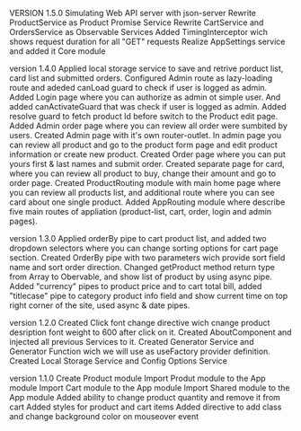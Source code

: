 VERSION 1.5.0
Simulating Web API server with json-server
Rewrite ProductService as Product Promise Service
Rewrite CartService and OrdersService as Observable Services
Added TimingInterceptor wich shows request duration for all "GET" requests
Realize AppSettings service and added it Core module


version 1.4.0
Applied local storage service to save and retrive porduct list, card list and submitted orders.
Configured Admin route as lazy-loading route and adeded canLoad guard to check if user is logged as admin.
Added Login page where you can authorize as admin ot simple user. And added canActivateGuard that was check if user is logged as admin.
Added resolve guard to fetch product Id before switch to the Product edit page.
Added Admin order page where you can review all order were sumbited by users.
Created Admin page with it's own router-outlet. In admin page you can review all product and go to the product form page and edit product information or create new product. 
Created Order page where you can put yours first & last names and submit order.
Created separate page for card, where you can review all product to buy, change their amount and go to order page. 
Created ProductRouting module with main home page where you can review all products list, and additional route where you can see card about one single product.
Added AppRouting module where describe five main routes of appliation (product-list, cart, order, login and admin pages).

version 1.3.0
Applied orderBy pipe to cart product list, and added two dropdown selectors where you can change sorting options for cart page section.
Created OrderBy pipe with two parameters wich provide sort field name and sort order direction.
Changed getProduct method return type from Array to Obervable, and show list of product by using async pipe.
Added "currency" pipes to product price and to cart total bill, added "titlecase" pipe to category product info field and show current time on top right corner of the site, used async & date pipes.

version 1.2.0
Created Click font change directive wich cnange product desription font weight to 600 after click on it.
Created AboutComponent and injected all previous Services to it.
Created Generator Service and Generator Function wich we will use as useFactory provider definition.
Created Local Storage Service and Config Options Service

version 1.1.0
Create Product module
Import Produt module to the App module
Import Cart module to the App module
Import Shared module to the App module
Added ability to change product quantity and remove it from cart
Added styles for product and cart items
Added directive to add class and change background color on mouseover event
